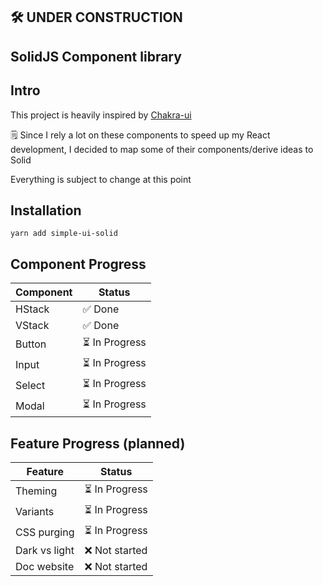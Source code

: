 ## 🛠 UNDER CONSTRUCTION

## SolidJS Component library

## Intro

This project is heavily inspired by [Chakra-ui](https://github.com/chakra-ui/chakra-ui)

🗒 Since I rely a lot on these components to speed up my React development, I decided to map some of their components/derive ideas to Solid

Everything is subject to change at this point

## Installation

`yarn add simple-ui-solid`

## Component Progress

| Component | Status |
| --------- | ------ |
| HStack | ✅ Done |
| VStack | ✅ Done |
| Button | ⏳ In Progress |
| Input | ⏳ In Progress |
| Select | ⏳ In Progress |
| Modal | ⏳ In Progress |

## Feature Progress (planned)

| Feature | Status |
| --------- | ------ |
| Theming | ⏳ In Progress |
| Variants | ⏳ In Progress |
| CSS purging | ⏳ In Progress |
| Dark vs light | ❌  Not started |
| Doc website | ❌  Not started |
